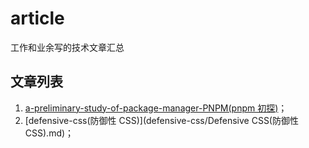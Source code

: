 # article

工作和业余写的技术文章汇总

## 文章列表

1. [a-preliminary-study-of-package-manager-PNPM(pnpm 初探)](a-preliminary-study-of-package-manager-PNPM/包管理器pnpm初探.pdf)；
2. [defensive-css(防御性 CSS)](defensive-css/Defensive CSS(防御性 CSS).md)；
